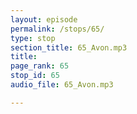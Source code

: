 ```yaml
---
layout: episode
permalink: /stops/65/
type: stop
section_title: 65_Avon.mp3
title: 
page_rank: 65
stop_id: 65
audio_file: 65_Avon.mp3

---
```

